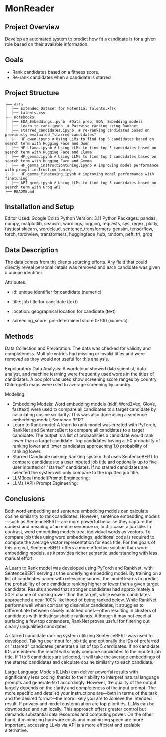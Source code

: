 # MonReader

## Project Overview
Develop an automated system to predict how fit a candidate is for a given role based on their available information.

## Goals
- Rank candidates based on a fitness score.
- Re-rank candidates when a candidate is starred.
   
## Project Structure
```potential_talents
├── data
│  ├── Extended Dataset for Potential Talents.xlsx
│  ├── talents.csv
├── notebooks
│  ├── EDA_Embeddings.ipynb  #Data prep, EDA, Embedding models 
│  ├── Learn_to_rank.ipynb  # Pairwise ranking using Ranknet 
│  ├── starred_candidates.ipynb  # re-ranking candidates based on previously evaluated "starred candidates"
│  ├── HF_qwen.ipynb # Using LLMs to find top 5 candidates based on search term with Hugging Face and Qwen
│  ├── HF_Llama.ipynb # Using LLMs to find top 5 candidates based on search term with Hugging Face and Llama
│  ├── HF_gemma.ipynb # Using LLMs to find top 5 candidates based on search term with Hugging Face and Gemma
│  ├── HF_gemma_instructiontuning.ipynb # improving model performance with prompt instruction tuning
│  ├── HF_gemma_finetuning.ipynb # improving model performance with finetuning
│  ├── API_groq.ipynb # Using LLMs to find top 5 candidates based on search term with Groq API
├── README.md
```
##  Installation and Setup
Editor Used:  Google Colab
Python Version:  3.11
Python Packages:  pandas, numpy, matplotlib, seaborn, warnings, logging, requests, sys, regex, plotly, fasttest sklearn, wordcloud, sentence_transformers, gensim, tensorflow, torch, torchview, transformers, huggingface_hub, random, peft, trl, groq

## Data Description
The data comes from the clients sourcing efforts. Any field that could directly reveal personal details was removed and each candidate was given a unique identifier. 

Attributes:

- id: unique identifier for candidate (numeric)

- title: job title for candidate (text)

- location: geographical location for candidate (text)

- screening_score: pre-determined score 0-100 (numeric)

## Methods  
Data Collection and Preparation:  The data was checked for validity and completeness.  Multiple entries had missing or invalid titles and were removed as they would not useful for this analysis.

Expoloratory Data Analysis: A wordcloud showed data scientist, data analyst, and machine learning were frequently used words in the titles of candidates.  A box plot was used show screening score ranges by country.  Chloropeth maps were used to average screening by country.

Modeling: 
-  Embedding Models: Word embedding models (tfidf, Word2Vec, GloVe, fasttext) were used to compare all candidates to a target candidate by calculating cosine similarity. This was also done using a sentence embedding model, Sentence BERT.
-  Learn to Rank model:  A learn to rank model was created with PyTorch, RankNet and SentenceBert to compare all candidates to a target candidate. The output is a list of probabilities a candidate would rank lower than a target candidate.  Top candidates having a .50 probabilty of ranking lower and lower candidates approaching 1.0 probability of ranking lower.
-  Starred Candidate ranking: Ranking system that uses SentenceBERT to compare candidates to a user inputed job title and optionally up to five user inputted or "starred" candidates.  If no starred candidates are selected the system will only compare to the inputted job title.
-  LLM(local model)Prompt Engineering:
-  LLMs (API) Prompt Engineering:  
## Conclusions
Both word embedding and sentence embedding models can calculate cosine similarity to rank candidates. However, sentence embedding models—such as SentenceBERT—are more powerful because they capture the context and meaning of an entire sentence or, in this case, a job title. In contrast, word embedding models treat individual words as vectors. To compare job titles using word embeddings, additional code is required to compute the average vector representation for each title. For the goals of this project, SentenceBERT offers a more effective solution than word embedding models, as it provides richer semantic understanding with less manual effort. 

A Learn to Rank model was developed using PyTorch and RankNet, with SentenceBERT serving as the underlying embedding model. By training on a list of candidates paired with relevance scores, the model learns to predict the probability of one candidate ranking higher or lower than a given target candidate. Results showed that stronger candidates had approximately a 50% chance of ranking lower than the target, while weaker candidates approached a near 100% likelihood of being ranked below.  While RankNet performs well when comparing dissimilar candidates, it struggles to differentiate between closely matched ones—often resulting in clusters of candidates with indistinguishable rankings. Although it may not excel at surfacing a few top contenders, RankNet proves useful for filtering out clearly unqualified candidates.

A starred candidate ranking system utilizing SentenceBERT was used to developed.  Taking user input for job title and optionally the IDs of preferred or "starred" candidates generates a list of top 5 candidates.  If no candidate IDs are entered the model will simply compare candidates to the inputed job title. If 1 to 5 candidates are selected, it will take the average embeddings of the starred candidates and calculate cosine similarity to each candidate.  

Large Language Models (LLMs) can deliver powerful results with significantly less coding, thanks to their ability to interpret natural language prompts and generate text accordingly. However, the quality of the output largely depends on the clarity and completeness of the input prompt. The more specific and detailed your instructions are—both in terms of the task and the desired format—the more likely you are to achieve the intended result.  If privacy and model customization are top priorities, LLMs can be downloaded and run locally. This approach offers greater control but demands substantial data resources and computing power. On the other hand, if minimizing hardware costs and maximizing speed are more important, accessing LLMs via API is a more efficient and scalable alternative.

